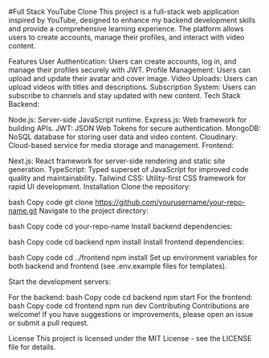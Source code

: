 
#Full Stack YouTube Clone
This project is a full-stack web application inspired by YouTube, designed to enhance my backend development skills and provide a comprehensive learning experience. The platform allows users to create accounts, manage their profiles, and interact with video content.

Features
User Authentication: Users can create accounts, log in, and manage their profiles securely with JWT.
Profile Management: Users can upload and update their avatar and cover image.
Video Uploads: Users can upload videos with titles and descriptions.
Subscription System: Users can subscribe to channels and stay updated with new content.
Tech Stack
Backend:

Node.js: Server-side JavaScript runtime.
Express.js: Web framework for building APIs.
JWT: JSON Web Tokens for secure authentication.
MongoDB: NoSQL database for storing user data and video content.
Cloudinary: Cloud-based service for media storage and management.
Frontend:

Next.js: React framework for server-side rendering and static site generation.
TypeScript: Typed superset of JavaScript for improved code quality and maintainability.
Tailwind CSS: Utility-first CSS framework for rapid UI development.
Installation
Clone the repository:

bash
Copy code
git clone https://github.com/yourusername/your-repo-name.git
Navigate to the project directory:

bash
Copy code
cd your-repo-name
Install backend dependencies:

bash
Copy code
cd backend
npm install
Install frontend dependencies:

bash
Copy code
cd ../frontend
npm install
Set up environment variables for both backend and frontend (see .env.example files for templates).

Start the development servers:

For the backend:
bash
Copy code
cd backend
npm start
For the frontend:
bash
Copy code
cd frontend
npm run dev
Contributing
Contributions are welcome! If you have suggestions or improvements, please open an issue or submit a pull request.

License
This project is licensed under the MIT License - see the LICENSE file for details.
